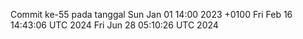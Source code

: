 Commit ke-55 pada tanggal Sun Jan 01 14:00 2023 +0100
Fri Feb 16 14:43:06 UTC 2024
Fri Jun 28 05:10:26 UTC 2024
